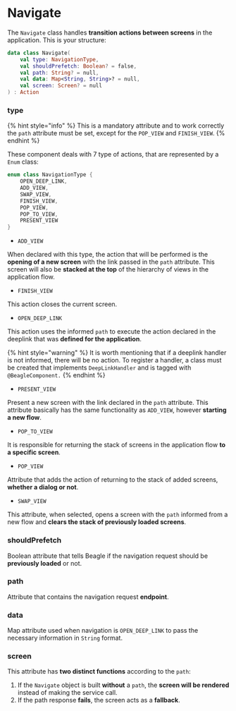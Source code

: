 # Navigate

The `Navigate` class handles **transition actions between screens** in the application. This is your structure:

```kotlin
data class Navigate(
    val type: NavigationType,
    val shouldPrefetch: Boolean? = false,
    val path: String? = null,
    val data: Map<String, String>? = null,
    val screen: Screen? = null
) : Action
```

### type

{% hint style="info" %}
This is a mandatory attribute and to work correctly the `path` attribute must be set, except for the `POP_VIEW` and `FINISH_VIEW`.
{% endhint %}

These component deals with 7 type of actions, that are represented by a `Enum` class:

```kotlin
enum class NavigationType {
    OPEN_DEEP_LINK,
    ADD_VIEW,
    SWAP_VIEW,
    FINISH_VIEW,
    POP_VIEW,
    POP_TO_VIEW,
    PRESENT_VIEW
}
```

* `ADD_VIEW`

When declared with this type, the action that will be performed is the **opening of a new screen** with the link passed in the `path` attribute. This screen will also be **stacked at the top** of the hierarchy of views in the application flow.

* `FINISH_VIEW`

This action closes the current screen.

* `OPEN_DEEP_LINK`

This action uses the informed `path` to execute the action declared in the deeplink that was **defined for the application**.

{% hint style="warning" %}
It is worth mentioning that if a deeplink handler is not informed, there will be no action. To register a handler, a class must be created that implements `DeepLinkHandler` and is tagged with `@BeagleComponent.`
{% endhint %}

* `PRESENT_VIEW`

Present a new screen with the link declared in the `path` attribute. This attribute basically has the same functionality as `ADD_VIEW`, however **starting a new flow**.

* `POP_TO_VIEW`

It is responsible for returning the stack of screens in the application flow **to a specific screen**.

* `POP_VIEW`

Attribute that adds the action of returning to the stack of added screens, **whether a dialog or not**.

* `SWAP_VIEW`

This attribute, when selected, opens a screen with the `path` informed from a new flow and **clears the stack of previously loaded screens**.

### shouldPrefetch

Boolean attribute that tells Beagle if the navigation request should be **previously loaded** or not.

### path

Attribute that contains the navigation request **endpoint**.

### data

Map attribute used when navigation is `OPEN_DEEP_LINK` to pass the necessary information in `String` format.

### screen

This attribute has **two distinct functions** according to the `path`:

1. If the `Navigate` object is built **without** a `path`, the **screen will be rendered** instead of making the service call.
2. If the path response **fails**, the screen acts as a **fallback**.





